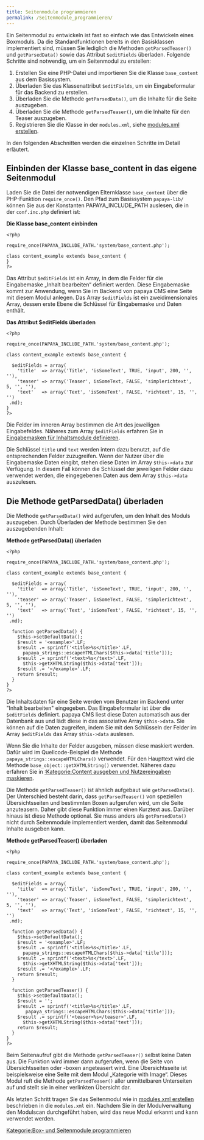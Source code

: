 ```yaml
---
title: Seitenmodule programmieren
permalink: /Seitenmodule_programmieren/
---
```


Ein Seitenmodul zu entwickeln ist fast so einfach wie das Entwickeln eines Boxmoduls. Da die Standardfunktionen bereits in den Basisklassen implementiert sind, müssen Sie lediglich die Methoden `getParsedTeaser()` und `getParsedData()` sowie das Attribut `$editFields` überladen. Folgende Schritte sind notwendig, um ein Seitenmodul zu erstellen:

1.  Erstellen Sie eine PHP-Datei und importieren Sie die Klasse `base_content` aus dem Basissystem.
2.  Überladen Sie das Klassenattribut `$editFields`, um ein Eingabeformular für das Backend zu erstellen.
3.  Überladen Sie die Methode `getParsedData()`, um die Inhalte für die Seite auszugeben.
4.  Überladen Sie die Methode `getParsedTeaser()`, um die Inhalte für den Teaser auszugeben.
5.  Registrieren Sie die Klasse in der `modules.xml`, siehe [modules.xml erstellen](/modules.xml_erstellen.md).

In den folgenden Abschnitten werden die einzelnen Schritte im Detail erläutert.

Einbinden der Klasse base_content in das eigene Seitenmodul
------------------------------------------------------------

Laden Sie die Datei der notwendigen Elternklasse `base_content` über die PHP-Funktion `require_once()`. Den Pfad zum Basissystem `papaya-lib/` können Sie aus der Konstanten PAPAYA_INCLUDE_PATH auslesen, die in der `conf.inc.php` definiert ist:

**Die Klasse base_content einbinden**

~~~~ {.php}
<?php

require_once(PAPAYA_INCLUDE_PATH.'system/base_content.php');

class content_example extends base_content {
}
?>
~~~~

Das Attribut `$editFields` ist ein Array, in dem die Felder für die Eingabemaske „Inhalt bearbeiten“ definiert werden. Diese Eingabemaske kommt zur Anwendung, wenn Sie im Backend von papaya CMS eine Seite mit diesem Modul anlegen. Das Array `$editFields` ist ein zweidimensionales Array, dessen erste Ebene die Schlüssel für Eingabemaske und Daten enthält.

**Das Attribut \$editFields überladen**

~~~~ {.php}
<?php

require_once(PAPAYA_INCLUDE_PATH.'system/base_content.php');

class content_example extends base_content {

  $editFields = array(
    'title'  => array('Title', 'isSomeText', TRUE, 'input', 200, '', ''),
    'teaser' => array('Teaser', isSomeText, FALSE, 'simplerichtext', 5, '', ''),
    'text'   => array('Text', 'isSomeText', FALSE, 'richtext', 15, '', '')
 .md);
}
?>
~~~~

Die Felder im inneren Array bestimmen die Art des jeweiligen Eingabefeldes. Näheres zum Array `$editFields` erfahren Sie in [Eingabemasken für Inhaltsmodule definieren](/Eingabemasken_für_Inhaltsmodule_definieren.md).

Die Schlüssel `title` und `text` werden intern dazu benutzt, auf die entsprechenden Felder zuzugreifen. Wenn der Nutzer über die Eingabemaske Daten eingibt, stehen diese Daten im Array `$this->data` zur Verfügung. In diesem Fall können die Schlüssel der jeweiligen Felder dazu verwendet werden, die eingegebenen Daten aus dem Array `$this->data` auszulesen.

Die Methode getParsedData() überladen
-------------------------------------

Die Methode `getParsedData()` wird aufgerufen, um den Inhalt des Moduls auszugeben. Durch Überladen der Methode bestimmen Sie den auszugebenden Inhalt:

**Methode getParsedData() überladen**

~~~~ {.php}
<?php

require_once(PAPAYA_INCLUDE_PATH.'system/base_content.php');

class content_example extends base_content {

  $editFields = array(
    'title'  => array('Title', 'isSomeText', TRUE, 'input', 200, '', ''),
    'teaser' => array('Teaser', isSomeText, FALSE, 'simplerichtext', 5, '', ''),
    'text'   => array('Text', 'isSomeText', FALSE, 'richtext', 15, '', '')
 .md);

  function getParsedData() {
    $this->setDefaultData();
    $result = '<example>'.LF;
    $result .= sprintf('<title>%s</title>'.LF,
      papaya_strings::escapeHTMLChars($this->data['title']));
    $result .= sprintf('<text>%s</text>'.LF,
      $this->getXHTMLString($this->data['text']));
    $result .= '</example>'.LF;
    return $result;
  }
}
?>
~~~~

Die Inhaltsdaten für eine Seite werden vom Benutzer im Backend unter "Inhalt bearbeiten" eingegeben. Das Eingabeformular ist über die `$editFields` definiert. papaya CMS liest diese Daten automatisch aus der Datenbank aus und lädt diese in das assoziative Array `$this->data`. Sie können auf die Daten zugreifen, indem Sie mit den Schlüsseln der Felder im Array `$editFields` das Array `$this->data` auslesen.

Wenn Sie die Inhalte der Felder ausgeben, müssen diese maskiert werden. Dafür wird im Quellcode-Beispiel die Methode `papaya_strings::escapeHTMLChars()` verwendet. Für den Haupttext wird die Methode `base_object::getXHTMLString()` verwendet. Näheres dazu erfahren Sie in [:Kategorie:Content ausgeben und Nutzereingaben maskieren](/:export_de/Kategorie:Content_ausgeben_und_Nutzereingaben_maskieren.md).

Die Methode `getParsedTeaser()` ist ähnlich aufgebaut wie `getParsedData()`. Der Unterschied besteht darin, dass `getParsedTeaser()` von speziellen Übersichtsseiten und bestimmten Boxen aufgerufen wird, um die Seite anzuteasern. Daher gibt diese Funktion immer einen Kurztext aus. Darüber hinaus ist diese Methode optional. Sie muss anders als `getParsedData()` nicht durch Seitenmodule implementiert werden, damit das Seitenmodul Inhalte ausgeben kann.

**Methode getParsedTeaser() überladen**

~~~~ {.php}
<?php

require_once(PAPAYA_INCLUDE_PATH.'system/base_content.php');

class content_example extends base_content {

  $editFields = array(
    'title'  => array('Title', 'isSomeText', TRUE, 'input', 200, '', ''),
    'teaser' => array('Teaser', isSomeText, FALSE, 'simplerichtext', 5, '', ''),
    'text'   => array('Text', 'isSomeText', FALSE, 'richtext', 15, '', '')
 .md);

  function getParsedData() {
    $this->setDefaultData();
    $result = '<example>'.LF;
    $result .= sprintf('<title>%s</title>'.LF,
      papaya_strings::escapeHTMLChars($this->data['title']));
    $result .= sprintf('<text>%s</text>'.LF,
      $this->getXHTMLString($this->data['text']));
    $result .= '</example>'.LF;
    return $result;
  }

  function getParsedTeaser() {
    $this->setDefaultData();
    $result = '';
    $result .= sprintf('<title>%s</title>'.LF,
       papaya_strings::escapeHTMLChars($this->data['title']));
    $result .= sprintf('<teaser>%s</teaser>'.LF,
      $this->getXHTMLString($this->data['text']));
    return $result;
  }
}
?>
~~~~

Beim Seitenaufruf gibt die Methode `getParsedTeaser()` selbst keine Daten aus. Die Funktion wird immer dann aufgerufen, wenn die Seite von Übersichtsseiten oder -boxen angeteasert wird. Eine Übersichtsseite ist beispielsweise eine Seite mit dem Modul „Kategorie with Image“. Dieses Modul ruft die Methode `getParsedTeaser()` aller unmittelbaren Unterseiten auf und stellt sie in einer verlinkten Übersicht dar.

Als letzten Schritt tragen Sie das Seitenmodul wie in [modules.xml erstellen](/modules.xml_erstellen.md) beschrieben in die `modules.xml` ein. Nachdem Sie in der Modulverwaltung den Modulscan durchgeführt haben, wird das neue Modul erkannt und kann verwendet werden.

[Kategorie:Box- und Seitenmodule programmieren](export_de/Kategorie:Box-_und_Seitenmodule_programmieren.md)